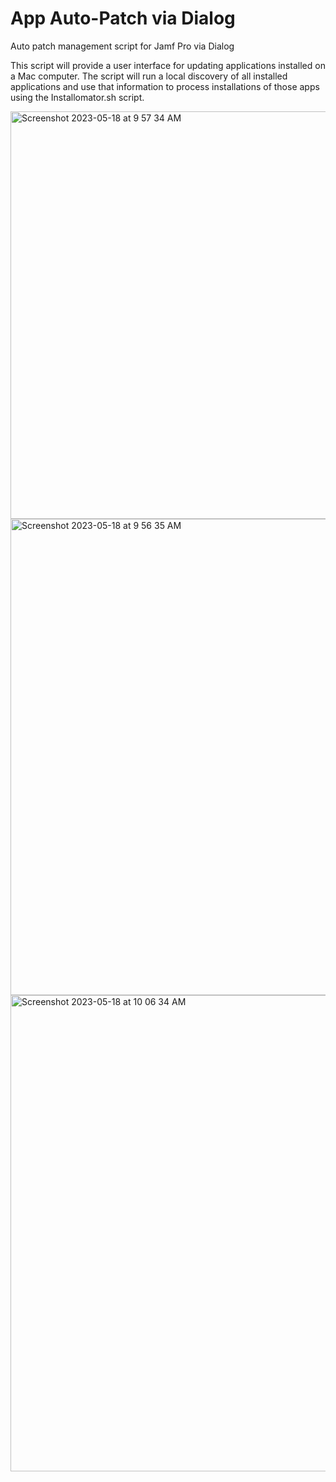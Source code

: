 # App Auto-Patch via Dialog
Auto patch management script for Jamf Pro via Dialog

This script will provide a user interface for updating applications installed on a Mac computer. The script will run a local discovery of all installed applications and use that information to process installations of those apps using the Installomator.sh script. 

<img width="652" alt="Screenshot 2023-05-18 at 9 57 34 AM" src="https://github.com/robjschroeder/App-Auto-Patch/assets/23343243/dc32b13e-cf86-4ed7-a98c-5a33bb84dd7f">

<img width="762" alt="Screenshot 2023-05-18 at 9 56 35 AM" src="https://github.com/robjschroeder/App-Auto-Patch/assets/23343243/aa7cb284-ecbb-47fe-bff6-9214d5e562c4">

<img width="762" alt="Screenshot 2023-05-18 at 10 06 34 AM" src="https://github.com/robjschroeder/App-Auto-Patch/assets/23343243/847d4e9c-114a-4b5e-baab-b4d57db2987c">
